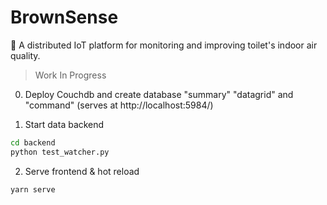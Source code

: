 # BrownSense

🚽 A distributed IoT platform for monitoring and improving toilet's indoor air quality. 

> Work In Progress

0. Deploy Couchdb and create database "summary" "datagrid" and "command" (serves at http://localhost:5984/)

1. Start data backend
``` bash
cd backend
python test_watcher.py
```

2. Serve frontend & hot reload
``` bash
yarn serve
```
